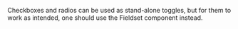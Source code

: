 Checkboxes and radios can be used as stand-alone toggles, but for them to work as intended, one should use the Fieldset component instead.
